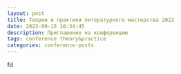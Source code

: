 ```yaml
---
layout: post
title: Теории и практики литературного мастерства 2022
date: 2022-09-15 10:34:45
description: Приглашение на конференцию
tags: conference theory&practice
categories: conference-posts
---
```

fd
